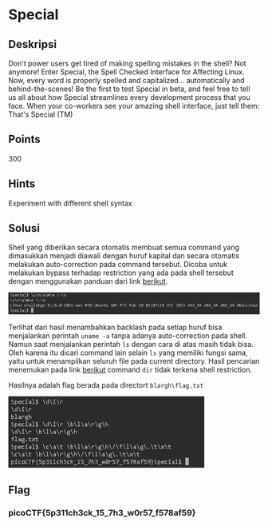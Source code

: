# Special

## Deskripsi
Don't power users get tired of making spelling mistakes in the shell? 
Not anymore! Enter Special, the Spell Checked Interface for Affecting Linux. 
Now, every word is properly spelled and capitalized... automatically and behind-the-scenes! 
Be the first to test Special in beta, and feel free to tell us all about how Special streamlines every development process that you face. 
When your co-workers see your amazing shell interface, just tell them: That's Special (TM)

## Points
300

## Hints
Experiment with different shell syntax

## Solusi
Shell yang diberikan secara otomatis membuat semua command yang dimasukkan menjadi diawali dengan huruf kapital dan secara otomatis melakukan auto-correction pada command tersebut.
Dicoba untuk melakukan bypass terhadap restriction yang ada pada shell tersebut dengan menggunakan panduan dari link [berikut](https://book.hacktricks.xyz/linux-hardening/bypass-bash-restrictions).

![Run command uname -a with backlashes](./1-Special.png)

Terlihat dari hasil menambahkan backlash pada setiap huruf bisa menjalankan perintah `uname -a` tanpa adanya auto-correction pada shell.
Namun saat menjalankan perintah `ls` dengan cara di atas masih tidak bisa. Oleh karena itu dicari command lain selain `ls` yang memiliki fungsi sama, yaitu untuk menampilkan seluruh file pada current directory.
Hasil pencarian menemukan pada link [berikut](https://ubunlog.com/en/alternativas-al-comando-ls/) command `dir` tidak terkena shell restriction.

Hasilnya adalah flag berada pada directort `blargh\flag.txt`

![Flag found](./2-Special.png)

## Flag
### picoCTF{5p311ch3ck_15_7h3_w0r57_f578af59}
